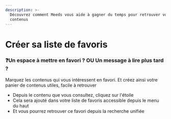 ```yaml
---
description: >-
  Découvrez comment Meeds vous aide à gagner du temps pour retrouver vos
  contenus
---
```


# Créer sa liste de favoris

### :question:Un espace à mettre en favori ? OU Un message à lire plus tard ?

Marquez les contenus qui vous intéressent en favori. Et créez ainsi votre panier de contenus utiles, facile à retrouver

* Depuis le contenu que vous consultez, cliquez sur l'étoile
* Cela sera ajouté dans votre liste de favoris accessible depuis le menu du haut
* Et vous pourrez retrouver ce favori depuis la recherche unifiée

